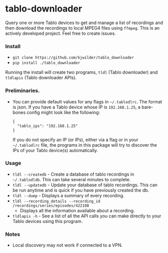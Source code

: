 # tablo-downloader
Query one or more Tablo devices to get and manage a list of recordings and
then download the recordings to local MPEG4 files using `ffmpeg`. This
is an actively developed project. Feel free to create issues.

### Install
- `git clone https://github.com/kjwilder/tablo_downloader`
- `pip install ./tablo_downloader`

Running the install will create two programs, `tldl` (Tablo downloader) and
`tldlapis` (Tablo downloader APIs).

### Preliminaries.
- You can provide default values for any flags in `~/.tablodlrc`. The format is
  json. If you have a Tablo device whose IP is `192.168.1.25`, a bare-bones config
  might look like the following:
  ```
  {
    "tablo_ips": "192.168.1.25"
  }
  ```
  If you do not specify an IP (or IPs), either via a flag or in your
  `~/.tablodlrc` file, the programs in this package will try to discover the
  IPs of your Tablo device(s) automatically.

### Usage
- `tldl --createdb` - Create a database of tablo recordings in `~/.tablodldb`.
  This can take several minutes to complete.
- `tldl --updatedb` - Update your database of tablo recordings. This can be
  run anytime and is quick if you have previously created the db.
- `tldl --dump` - Displays a summary of every recording.
- `tldl --recording_details --recording_id /recordings/series/episodes/422108`
  - Displays all the information available about a recording.
- `tldlapis -h` - See a list of all the API calls you can make directly to
  your Tablo devices using this program.  

### Notes
- Local discovery may not work if connected to a VPN.

